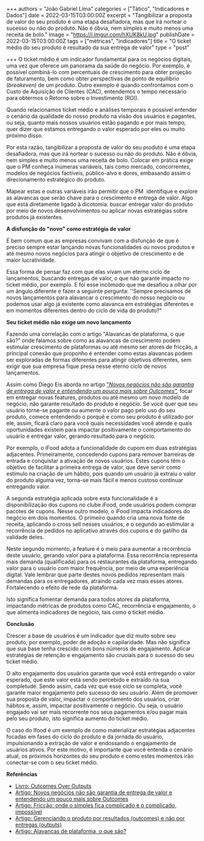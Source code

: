 +++
authors = "João Gabriel Lima"
categories = ["Tático", "Indicadores e Dados"]
date = 2022-03-15T03:00:00Z
excerpt = "Tangibilizar a proposta de valor do seu produto é uma etapa desafiadora, mas que irá nortear o sucesso ou não do produto. Não é óbvia, nem simples e muito menos uma receita de bolo."
image = "https://i.imgur.com/hXUK8kU.jpg"
publishDate = 2022-03-15T03:00:00Z
tags = ["métricas", "indicadores"]
title = "O ticket médio do seu produto é resultado da sua entrega de valor"
type = "post"

+++
O ticket médio é um indicador fundamental para os negócios digitais, uma vez que oferece um panorama da saúde do negócio. Por exemplo, é possível combiná-lo com percentuais de crescimento para obter projeção de faturamento, bem como obter perspectivas de ponto de equilíbrio (_breakeven)_ de um produto. Outro exemplo é quando confrontamos com o Custo de Aquisição de Clientes (CAC), entendemos o tempo necessário para obtermos o Retorno sobre o Investimento (ROI).

Quando relacionamos ticket médio e análises temporais é possível entender o cenário da qualidade do nosso produto na visão dos usuários e pagantes, ou seja, quanto mais nossos usuários estão pagando e por mais tempo, quer dizer que estamos entregando o valor esperado por eles ou muito próximo disso.

Por esta razão, tangibilizar a proposta de valor do seu produto é uma etapa desafiadora, mas que irá nortear o sucesso ou não do produto. Não é óbvia, nem simples e muito menos uma receita de bolo. Colocar em prática exige que o PM conheça inúmeras variáveis, tais como mercado, concorrentes, modelos de negócios factíveis, público-alvo e dores, embasando assim o direcionamento estratégico do produto. 

Mapear estas e outras variáveis irão permitir que o PM  identifique e explore as alavancas que serão chave para o crescimento e entrega de valor. Algo que está diretamente ligado à dicotomia: buscar entregar valor do produto por meio de novos desenvolvimentos ou aplicar novas estratégias sobre produtos já existentes.

**A disfunção do "novo" como estratégia de valor**

É bem comum que as empresas convivam com a disfunção de que é preciso sempre estar lançando novas funcionalidades ou novos produtos e até mesmo novos negócios para atingir o objetivo de crescimento e de maior lucratividade.

Essa forma de pensar faz com que elas vivam um eterno ciclo de lançamentos, buscando entregas de valor, o que não garante impacto no ticket médio, por exemplo. E foi esse incômodo que me desafiou a olhar por um ângulo diferente e fazer a seguinte pergunta: ''Sempre precisamos de novos lançamentos para alavancar o crescimento do nosso negócio ou podemos usar algo já existente como alavanca em estratégias diferentes e em momentos diferentes dentro do ciclo de vida do produto?" 

**Seu ticket médio não exige um novo lançamento**

Fazendo uma correlação com o artigo "Alavancas de plataforma, o que são?” onde falamos sobre como as alavancas de crescimento podem estimular crescimento de plataformas ou até mesmo ser atores de fricção, a principal conexão que proponho é entender como estas alavancas podem ser exploradas de formas diferentes para atingir objetivos diferentes, sem exigir que sua empresa fique presa nesse eterno ciclo de novos lançamentos.

Assim como Diego Eis aborda no artigo ["_Novos negócios não são garantia de entrega de valor e entendendo um pouco mais sobre Outcomes"_](https://productoversee.com/novos-negocios-nao-sao-garantia-de-entrega-de-valor-e-entendendo-um-pouco-mais-sobre-outcomes/)_,_ focar em entregar novas features, produtos ou até mesmo um novo modelo de negócio, não garante resultado do produto e negócio. Se você quer que seu usuário torne-se pagante ou aumente o valor pago pelo uso do seu produto, comece entendendo o porquê e como seu produto é utilizado por ele, assim, ficará claro para você quais necessidades você atende e quais oportunidades existem para impactar positivamente o comportamento do usuário e entregar valor, gerando resultado para o negócio.

Por exemplo, o iFood adota a funcionalidade do cupom em duas estratégias adjacentes. Primeiramente, concedendo cupons para remover barreiras de entrada e conquistar a ativação de novos usuários. Estes cupons têm o objetivo de facilitar a primeira entrega de valor, que deve servir como estímulo na criação de um hábito, pois quando um usuário já extraiu o valor do produto alguma vez, torna-se mais fácil e menos custoso continuar entregando valor.

A segunda estratégia aplicada sobre esta funcionalidade é a disponibilização dos cupons no clube iFood, onde usuários podem comprar pacotes de cupons. Nesse outro modelo, o iFood impacta indicadores do negócio em dois momentos. O primeiro quando cria uma nova fonte de receita, aplicando o cross sell nesses usuários, e o segundo ao estimular a recorrência de pedidos no aplicativo através dos cupons e do gatilho da validade deles.

Neste segundo momento, a feature é o meio para aumentar a recorrência deste usuário, gerando valor para a plataforma. Essa recorrência representa mais demanda (qualificada) para os restaurantes da plataforma, entregando valor para o usuário com maior frequência, por meio de uma experiência digital. Vale lembrar que parte destes novos pedidos representam mais demandas para os entregadores, atraindo cada vez mais esses atores. Fortalecendo o efeito de rede da plataforma.

Isto significa fomentar demanda para todos atores da plataforma, impactando métricas de produtos como CAC, recorrência e engajamento, o que alimenta indicadores de negócio, tais como o ticket médio. 

**Conclusão**

Crescer a base de usuários é um indicador que diz muito sobre seu produto, por exemplo, poder de adoção e capilaridade. Mas não significa que sua base tenha crescido com bons números de engajamento. Aplicar estratégias de retenção e engajamento são cruciais para o sucesso do seu ticket médio. 

O alto engajamento dos usuários garante que você está entregando o valor esperado, que este valor está sendo percebido e extraído na sua completude. Sendo assim, cada vez que esse ciclo se completa, você garante maior engajamento pelo sucesso do seu usuário. Além de promover sua proposta de valor, impactar o comportamento dos usuários, criar hábitos e, assim, impactar positivamente o negócio. Ou seja, o usuário engajado vai ser mais recorrente nos seus pagamentos e/ou pagar mais pelo seu produto, isto significa aumento do ticket médio.

O caso do Ifood é um exemplo de como materializar estratégias adjacentes focadas em fases do ciclo do produto e da jornada do usuário, impulsionando a extração de valor e endossando o engajamento de usuários ativos. Por este motivo, é importante que você entenda o cenário atual, os próximos horizontes do seu produto e como estes momentos irão conectar-se com o seu ticket médio.

**Referências**

* [Livro: Outcomes Over Outputs](https://www.amazon.com.br/Outcomes-Over-Output-customer-behavior-ebook/dp/B07QJ1Y8Y5?__mk_pt_BR=%C3%85M%C3%85%C5%BD%C3%95%C3%91&dchild=1&keywords=outcomes+over+output&qid=1617814531&sr=8-1&linkCode=sl1&tag=po0f2-20&linkId=e13ebd7042a0509ec483d543a54b605f&language=pt_BR&ref_=as_li_ss_tl)
* [Artigo: Novos negócios não são garantia de entrega de valor e entendendo um pouco mais sobre Outcomes](https://productoversee.com/novos-negocios-nao-sao-garantia-de-entrega-de-valor-e-entendendo-um-pouco-mais-sobre-outcomes/)
* [Artigo: Fricção: onde o simples fica complicado e o complicado, impossível](https://productoversee.com/friccao-onde-o-simples-fica-complicado-e-o-complicado-impossivel/)
* [Artigo: Gerenciando o produto por resultados (outcomes) e não por entregas (outputs)](https://productoversee.com/gerenciando-o-produto-por-resultados-outcomes-e-nao-por-entregas-outputs/)
* [Artigo: Alavancas de plataforma, o que são?](https://productoversee.com/alavancas-de-plataforma-o-que-sao/)